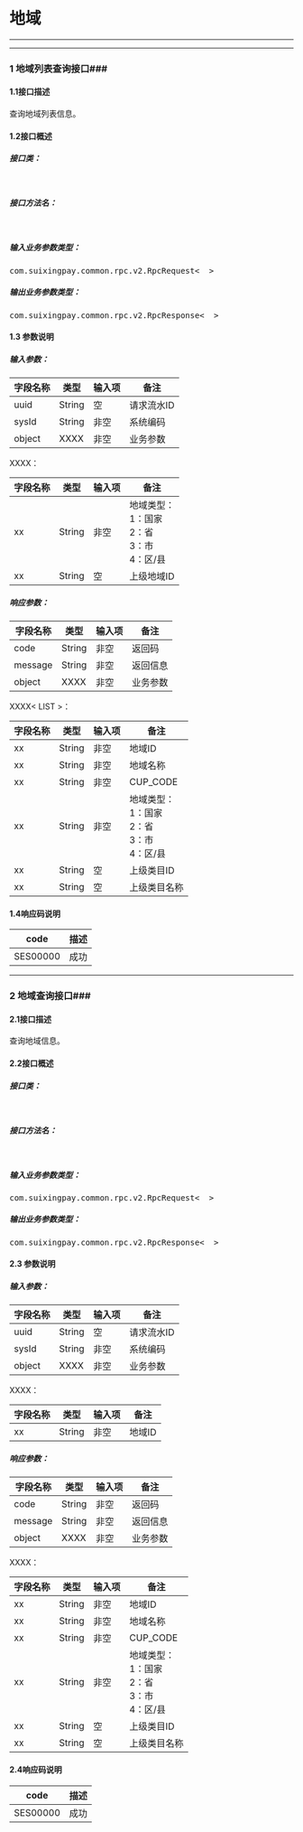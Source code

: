 # 地域 # 
 
************************
************************
### 1 地域列表查询接口###

#### 1.1接口描述 ####

查询地域列表信息。

#### 1.2接口概述 ####
##### 接口类： #####
<pre>

</pre>
##### 接口方法名： #####
<pre>
    
</pre>
##### 输入业务参数类型： #####
<pre>
com.suixingpay.common.rpc.v2.RpcRequest<  >
</pre>
##### 输出业务参数类型： #####
<pre>
com.suixingpay.common.rpc.v2.RpcResponse<  >
</pre>


#### 1.3 参数说明 ####
##### 输入参数： #####

字段名称 | 类型 | 输入项 | 备注
---|---|---|---
uuid | String | 空 | 请求流水ID
sysId | String | 非空 | 系统编码
object | XXXX | 非空 | 业务参数

XXXX：

字段名称 | 类型 | 输入项 | 备注
---|---|---|---
xx| String | 非空 | 地域类型：<br/>1：国家<br/>2：省<br/>3：市<br/>4：区/县
xx| String | 空 | 上级地域ID


##### 响应参数： #####

字段名称 | 类型 | 输入项 | 备注
---|---|---|---
code | String | 非空 | 返回码
message | String | 非空 | 返回信息
object | XXXX | 非空 | 业务参数

XXXX< LIST >：

字段名称 | 类型 | 输入项 | 备注
---|---|---|---
xx| String | 非空 | 地域ID
xx| String | 非空 | 地域名称
xx| String | 非空 | CUP_CODE
xx| String | 非空 | 地域类型：<br/>1：国家<br/>2：省<br/>3：市<br/>4：区/县
xx| String | 空 | 上级类目ID
xx| String | 空 | 上级类目名称


#### 1.4响应码说明 ####

code | 描述
---|---
SES00000| 成功


************************

### 2 地域查询接口###

#### 2.1接口描述 ####

查询地域信息。

#### 2.2接口概述 ####
##### 接口类： #####
<pre>

</pre>
##### 接口方法名： #####
<pre>
    
</pre>
##### 输入业务参数类型： #####
<pre>
com.suixingpay.common.rpc.v2.RpcRequest<  >
</pre>
##### 输出业务参数类型： #####
<pre>
com.suixingpay.common.rpc.v2.RpcResponse<  >
</pre>


#### 2.3 参数说明 ####
##### 输入参数： #####

字段名称 | 类型 | 输入项 | 备注
---|---|---|---
uuid | String | 空 | 请求流水ID
sysId | String | 非空 | 系统编码
object | XXXX | 非空 | 业务参数

XXXX：

字段名称 | 类型 | 输入项 | 备注
---|---|---|---
xx| String | 非空 | 地域ID


##### 响应参数： #####

字段名称 | 类型 | 输入项 | 备注
---|---|---|---
code | String | 非空 | 返回码
message | String | 非空 | 返回信息
object | XXXX | 非空 | 业务参数

XXXX：

字段名称 | 类型 | 输入项 | 备注
---|---|---|---
xx| String | 非空 | 地域ID
xx| String | 非空 | 地域名称
xx| String | 非空 | CUP_CODE
xx| String | 非空 | 地域类型：<br/>1：国家<br/>2：省<br/>3：市<br/>4：区/县
xx| String | 空 | 上级类目ID
xx| String | 空 | 上级类目名称




#### 2.4响应码说明 ####

code | 描述
---|---
SES00000| 成功